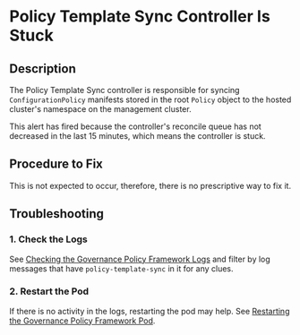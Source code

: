 # Policy Template Sync Controller Is Stuck

## Description

The Policy Template Sync controller is responsible for syncing `ConfigurationPolicy` manifests
stored in the root `Policy` object to the hosted cluster's namespace on the management cluster.

This alert has fired because the controller's reconcile queue has not decreased in the last 15
minutes, which means the controller is stuck.

## Procedure to Fix

This is not expected to occur, therefore, there is no prescriptive way to fix it.

## Troubleshooting

### 1. Check the Logs

See
[Checking the Governance Policy Framework Logs](../../common/governance-policy-framework-logs.md)
and filter by log messages that have `policy-template-sync` in it for any clues.

### 2. Restart the Pod

If there is no activity in the logs, restarting the pod may help. See
[Restarting the Governance Policy Framework Pod](../../common/governance-policy-framework-restart.md).
